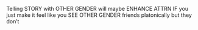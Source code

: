 Telling STORY with OTHER GENDER will maybe ENHANCE ATTRN IF you just make it feel like you SEE OTHER GENDER friends platonically but they don’t